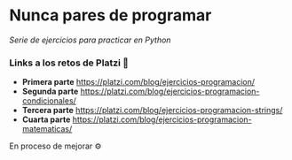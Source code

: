 # Nunca pares de programar
_Serie de ejercicios para practicar en Python_

### Links a los retos de Platzi 🚀

* **Primera parte** https://platzi.com/blog/ejercicios-programacion/
* **Segunda parte** https://platzi.com/blog/ejercicios-programacion-condicionales/
* **Tercera parte** https://platzi.com/blog/ejercicios-programacion-strings/
* **Cuarta parte** https://platzi.com/blog/ejercicios-programacion-matematicas/

En proceso de mejorar ⚙️

